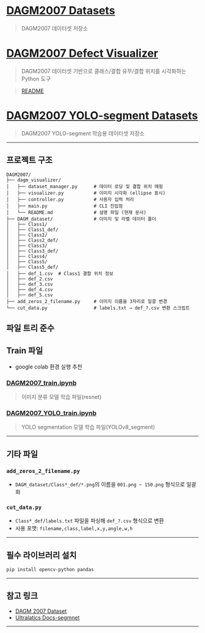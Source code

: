 # [DAGM2007 Datasets](./DAGM_dataset)

> DAGM2007 데이터셋 저장소

# [DAGM2007 Defect Visualizer](./dagm_visualizer)

> DAGM2007 데이터셋 기반으로 클래스/결합 유무/결합 위치를 시각화하는 Python 도구

>[README](./dagm_visualizer/README.md)

# [DAGM2007 YOLO-segment Datasets](./yoloseg_datasets/)

> DAGM2007 YOLO-segment 학습용 데이터셋 저장소

---

## 프로젝트 구조

```
DAGM2007/
├── dagm_visualizer/
│   ├── dataset_manager.py      # 데이터 로딩 및 결합 위치 매핑
│   ├── visualizer.py           # 이미지 시각화 (ellipse 표시)
│   ├── controller.py           # 사용자 입력 처리
│   ├── main.py                 # CLI 진입점
│   └── README.md               # 설명 파일 (현재 문서)
├── DAGM_dataset/               # 이미지 및 라벨 데이터 폴더
│   ├── Class1/
│   ├── Class1_def/
│   ├── Class2/
│   ├── Class2_def/
│   ├── Class3/
│   ├── Class3_def/
│   ├── Class4/
│   ├── Class5/
│   ├── Class5_def/
│   ├── def_1.csv  # Class1 결합 위치 정보
│   ├── def_2.csv
│   ├── def_3.csv
│   ├── def_4.csv
│   ├── def_5.csv
├── add_zeros_2_filename.py     # 이미지 이름을 3자리로 일괄 변경
└── cut_data.py                 # labels.txt → def_?.csv 변환 스크립트
```
**파일 트리 준수**
---

## Train 파일

- google colab 환경 실행 추천

### [DAGM2007_train.ipynb](./DAGM2007_train.ipynb)

> 이미지 분류 모델 학습 파일(resnet)

### [DAGM2007_YOLO_train.ipynb](./DAGM2007_YOLO_train.ipynb)

> YOLO segmentation 모델 학습 파일(YOLOv8_segment)

---

## 기타 파일

### `add_zeros_2_filename.py`

* `DAGM_dataset/Class*_def/*.png`의 이름을 `001.png ~ 150.png` 형식으로 일괄화

### `cut_data.py`

* `Class*_def/labels.txt` 파일을 파싱해 `def_?.csv` 형식으로 변환
* 사용 포맷: `filename,class,label,x,y,angle,w,h`

---

## 필수 라이브러리 설치

```bash
pip install opencv-python pandas
```

---

## 참고 링크

* [DAGM 2007 Dataset](https://conferences.mpi-inf.mpg.de/dagm/2007/prizes.html)
* [Ultralatics Docs-segmnet](https://docs.ultralytics.com/ko/tasks/segment/#predict)

---
